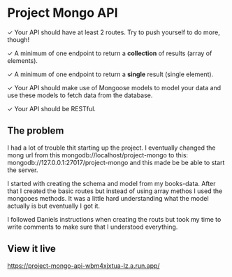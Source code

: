 # Project Mongo API

✓ Your API should have at least 2 routes. Try to push yourself to do more, though!

✓ A minimum of one endpoint to return a **collection** of results (array of elements).

✓ A minimum of one endpoint to return a **single** result (single element).

✓ Your API should make use of Mongoose models to model your data and use these models to fetch data from the database.

✓ Your API should be RESTful.

## The problem
I had a lot of trouble thit starting up the project. I eventually changed the mong url from this mongodb://localhost/project-mongo to this: mongodb://127.0.0.1:27017/project-mongo and this made be be able to start the server. 

I started with creating the schema and model from my books-data. After that I created the basic routes but instead of using array methos I used the mongooes methods. It was a little hard understanding what the model actually is but eventually I got it. 

I followed Daniels instructions when creating the routs but took my time to write comments to make sure that I understood everything. 

## View it live

https://project-mongo-api-wbm4xjxtua-lz.a.run.app/
